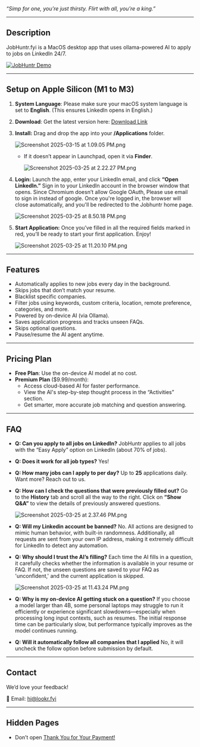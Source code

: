 _“Simp for one, you’re just thirsty. Flirt with all, you’re a king.”_

---

## Description

JobHuntr.fyi is a MacOS desktop app that uses ollama-powered AI to apply to jobs on LinkedIn 24/7.

[![JobHuntr Demo](src/demo.gif)](https://file.notion.so/f/f/e5e10e17-8029-4564-ba10-37f344e3fc89/41d7bb54-f210-4885-b1df-d0856a156b7e/first-demo-added-blur-4k-music.mp4?table=block&id=1c5df946-1ad2-8062-a528-ef6dd8b00bd2&spaceId=e5e10e17-8029-4564-ba10-37f344e3fc89&expirationTimestamp=1743292800000&signature=ZAAuMrkyKBdz_jg1JS6lkNIYEkqZ6bm5XuyWvkeTfKg)

---

## Setup on Apple Silicon (M1 to M3)

1. **System Language**: Please make sure your macOS system language is set to **English**. (This ensures LinkedIn opens in English.)
2. **Download**: Get the latest version here: [Download Link](https://github.com/lookr-fyi/homebrew-jobhuntr/releases/latest/download/JobHuntr.dmg)
3. **Install:** Drag and drop the app into your **/Applications** folder.

   ![Screenshot 2025-03-15 at 1.09.05 PM.png](https://img.notionusercontent.com/s3/prod-files-secure%2Fe5e10e17-8029-4564-ba10-37f344e3fc89%2F50b9441b-1bef-4333-ab86-aec1845893a9%2FScreenshot_2025-03-15_at_1.09.05_PM.png/size/w=800?exp=1743352170&sig=I9NKXeNsa1_c3XACz0meJI4ZG2z4I8TmbEH-ZdNkL7M&id=1b7df946-1ad2-805e-b326-f4c63bf743c1&table=block)

   - If it doesn’t appear in Launchpad, open it via **Finder**.

     ![Screenshot 2025-03-25 at 2.22.27 PM.png](https://img.notionusercontent.com/s3/prod-files-secure%2Fe5e10e17-8029-4564-ba10-37f344e3fc89%2F2e5a06df-18f4-45da-be1b-19541ea18b02%2FScreenshot_2025-03-25_at_2.22.27_PM.png/size/w=800?exp=1743352273&sig=-fcJouwgFTSr79phjYNA0SCJYDrvo8IOfJe0HwjKWDA&id=1c1df946-1ad2-8018-9da0-e20b3e56069a&table=block)

4. **Login:** Launch the app, enter your LinkedIn email, and click **“Open LinkedIn.”** Sign in to your LinkedIn account in the browser window that opens. Since Chromium doesn’t allow Google OAuth, Please use email to sign in instead of google. Once you're logged in, the browser will close automatically, and you'll be redirected to the Jobhuntr home page.

   ![Screenshot 2025-03-25 at 8.50.18 PM.png](https://img.notionusercontent.com/s3/prod-files-secure%2Fe5e10e17-8029-4564-ba10-37f344e3fc89%2F296cbf7d-e24a-4340-9a66-0a0e85092d44%2FScreenshot_2025-03-25_at_8.50.18_PM.png/size/w=800?exp=1743352331&sig=LYlkdFni129j1QzXQOnUza3ZuNnWi7KsOMjkPaJeBDE&id=1c2df946-1ad2-8049-8ebf-d706b30374e7&table=block)

5. **Start Application:** Once you’ve filled in all the required fields marked in red, you’ll be ready to start your first application. Enjoy!

   ![Screenshot 2025-03-25 at 11.20.10 PM.png](https://img.notionusercontent.com/s3/prod-files-secure%2Fe5e10e17-8029-4564-ba10-37f344e3fc89%2F53ef5943-c42b-48d0-ae42-18d953bc8df9%2FScreenshot_2025-03-25_at_11.20.10_PM.png/size/w=800?exp=1743352346&sig=sIqapmZh2tstK2vWgUc5_Pfl0p20fXvrLiQCnn8Tg80&id=1c2df946-1ad2-8086-8a0c-d28a99d76dd5&table=block)

---

## Features

- Automatically applies to new jobs every day in the background.
- Skips jobs that don’t match your resume.
- Blacklist specific companies.
- Filter jobs using keywords, custom criteria, location, remote preference, categories, and more.
- Powered by on-device AI (via Ollama).
- Saves application progress and tracks unseen FAQs.
- Skips optional questions.
- Pause/resume the AI agent anytime.

---

## Pricing Plan

- **Free Plan**: Use the on-device AI model at no cost.
- **Premium Plan** ($9.99/month):
  - Access cloud-based AI for faster performance.
  - View the AI's step-by-step thought process in the “Activities” section.
  - Get smarter, more accurate job matching and question answering.

---

## FAQ

- **Q: Can you apply to all jobs on LinkedIn?**
  JobHuntr applies to all jobs with the “Easy Apply” option on LinkedIn (about 70% of jobs).
- **Q: Does it work for all job types?**
  Yes!
- **Q: How many jobs can I apply to per day?**
  Up to **25** applications daily. Want more? Reach out to us.
- **Q: How can I check the questions that were previously filled out?**
  Go to the **History** tab and scroll all the way to the right. Click on **“Show Q&A”** to view the details of previously answered questions.

  ![Screenshot 2025-03-25 at 2.37.46 PM.png](https://img.notionusercontent.com/s3/prod-files-secure%2Fe5e10e17-8029-4564-ba10-37f344e3fc89%2F446e540f-3e5c-49c6-b0af-fb193a425b6a%2F1d221135-a2b4-40a9-96cc-789cda7873f2.png/size/w=800?exp=1743352515&sig=dmUIQPlUDfnT37d2hpnqq6weFKbsA0dxJ2s_ZysQd5g&id=1c1df946-1ad2-80ee-9d13-daee3982a885&table=block)

- **Q: Will my Linkedin account be banned?**
  No. All actions are designed to mimic human behavior, with built-in randomness. Additionally, all requests are sent from your own IP address, making it extremely difficult for LinkedIn to detect any automation.
- **Q: Why should I trust the AI’s filling?**
  Each time the AI fills in a question, it carefully checks whether the information is available in your resume or FAQ. If not, the unseen questions are saved to your FAQ as 'unconfident,' and the current application is skipped.

  ![Screenshot 2025-03-25 at 11.43.24 PM.png](https://lookrfyi.notion.site/image/attachment%3A38443147-c454-4e9c-a0a8-b2c5ce671772%3AScreenshot_2025-03-25_at_11.43.24_PM.png/size/w=800?table=block&id=1c2df946-1ad2-800f-9a70-d3e4fe8503af&spaceId=e5e10e17-8029-4564-ba10-37f344e3fc89&width=2000&userId=&cache=v2)

- **Q: Why is my on-device AI getting stuck on a question?**
  If you choose a model larger than 4B, some personal laptops may struggle to run it efficiently or experience significant slowdowns—especially when processing long input contexts, such as resumes. The initial response time can be particularly slow, but performance typically improves as the model continues running.
- **Q: Will it automatically follow all companies that I applied**
  No, it will uncheck the follow option before submission by default.

---

## Contact

We’d love your feedback!

📧 Email: hi@lookr.fyi

---

## Hidden Pages

- Don’t open
  [Thank You for Your Payment!](https://www.notion.so/Thank-You-for-Your-Payment-1bfdf9461ad280c083e1dae295703547?pvs=21)
